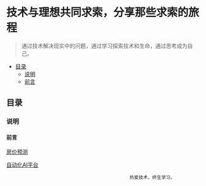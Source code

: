 # 技术与理想共同求索，分享那些求索的旅程

> 通过技术解决现实中的问题，通过学习探索技术和生命，通过思考成为自己。

- [目录](#目录)
  - [说明](#说明)
  - [前言](#前言)

## 目录
### 说明

#### 前言

[房价预测](http://htmlpreview.github.io/?https://github.com/ahaqu01/ahaqu01.github.io/blob/d7308326dbcbe9acc0c7d9c54ee15dd5fc0d2926/pred_house_price.html)

[自动化AI平台](https://ahaqu01.github.io/auto_ai_platform/)


                                                 热爱技术，终生学习。
